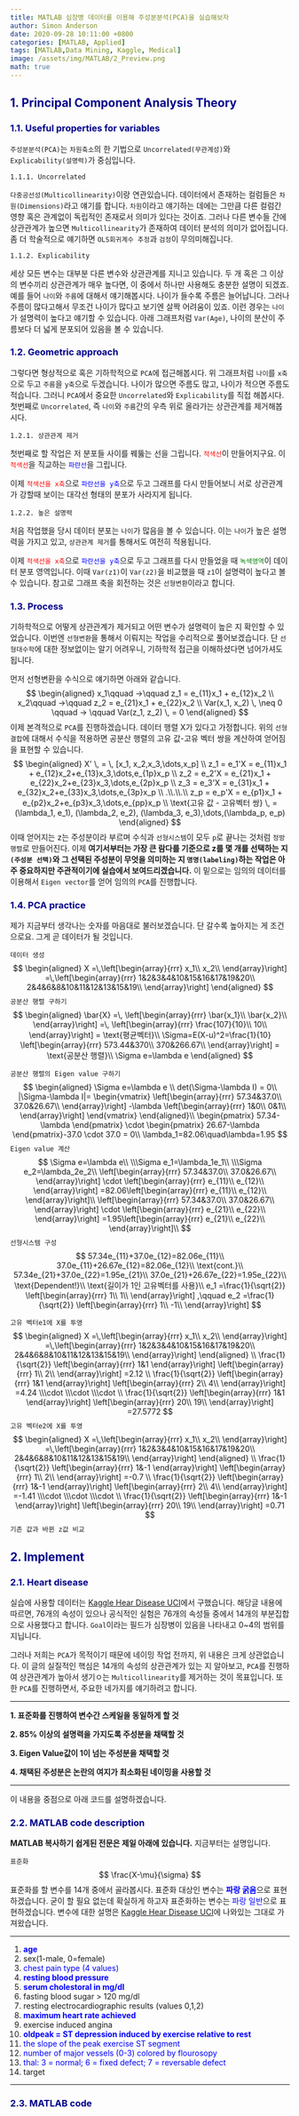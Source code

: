 ```yaml
---
title: MATLAB 심장병 데이터를 이용해 주성분분석(PCA)을 실습해보자
author: Simon Anderson
date: 2020-09-28 10:11:00 +0800
categories: [MATLAB, Applied]
tags: [MATLAB,Data Mining, Kaggle, Medical]
image: /assets/img/MATLAB/2_Preview.png
math: true
---
```


## <span style="color:darkblue">1. Principal Component Analysis Theory</span>

### <span style="color:darkblue">1.1. Useful properties for variables</span>

`주성분분석(PCA)`는 `차원축소`의 한 기법으로 `Uncorrelated(무관계성)`와 `Explicability(설명력)`가 중심입니다.

`1.1.1. Uncorrelated`

`다중공선성(Multicollinearity)`이랑 연관있습니다. 데이터에서 존재하는 컬럼들은 `차원(Dimensions)`라고 얘기를 합니다. `차원`이라고 얘기하는 데에는 그만큼 다른 컬럼간 영향 혹은 관계없이 독립적인 존재로서 의미가 있다는 것이죠. 그러나 다른 변수들 간에 상관관계가 높으면 `Multicollinearity`가 존재하여 데이터 분석의 의미가 없어집니다. 좀 더 학술적으로 얘기하면 `OLS회귀계수 추정`과 `검정`이 무의미해집니다.

`1.1.2. Explicability`

세상 모든 변수는 대부분 다른 변수와 상관관계를 지니고 있습니다. 두 개 혹은 그 이상의 변수끼리 상관관계가 매우 높다면, 이 중에서 하나만 사용해도 충분한 설명이 되겠죠. 예를 들어 `나이`와 `주름`에 대해서 얘기해봅시다. 나이가 들수록 주름은 늘어납니다. 그러나 주름이 많다고해서 무조건 나이가 많다고 보기엔 살짝 어려움이 있죠. 이런 경우는 `나이`가 설명력이 높다고 얘기할 수 있습니다. 아래 그래프처럼 `Var(Age)`, 나이의 분산이 주름보다 더 넓게 분포되어 있음을 볼 수 있습니다.

### <span style="color:darkblue">1.2. Geometric approach</span>

그렇다면 형상적으로 혹은 기하학적으로 `PCA`에 접근해봅시다. 위 그래프처럼 `나이`를 `x축`으로 두고 `주름`을 `y축`으로 두겠습니다. 나이가 많으면 주름도 많고, 나이가 적으면 주름도 적습니다. 그러니 `PCA`에서 중요한 `Uncorrelated`와 `Explicability`를 직접 해봅시다. 첫번째로 `Uncorrelated`, 즉 `나이`와 `주름`간의 우측 위로 올라가는 상관관계를 제거해봅시다.

`1.2.1. 상관관계 제거`

첫번째로 할 작업은 저 분포들 사이를 꿰뚫는 선을 그립니다. <span style="color:red">`적색선`</span>이 만들어지구요. 이 <span style="color:red">`적색선`</span>을 직교하는 <span style="color:blue">`파란선`</span>을 그립니다.

이제 <span style="color:red">`적색선을 x축`</span>으로 <span style="color:blue">`파란선을 y축`</span>으로 두고 그래프를 다시 만들어보니 서로 상관관계가 강할때 보이는 대각선 형태의 분포가 사라지게 됩니다.

`1.2.2. 높은 설명력`

처음 작업했을 당시 데이터 분포는 `나이`가 많음을 볼 수 있습니다. 이는 `나이`가 높은 설명력을 가지고 있고, `상관관계 제거`를 통해서도 여전히 적용됩니다.



이제 <span style="color:red">`적색선을 x축`</span>으로 <span style="color:blue">`파란선을 y축`</span>으로 두고 그래프를 다시 만들었을 때 <span style="color:green">`녹색영역`</span>이 데이터 분포 영역입니다. 이때 `Var(z1)`이 `Var(z2)`을 비교했을 때 `z1`이 설명력이 높다고 볼 수 있습니다. 참고로 그래프 축을 회전하는 것은 `선형변환`이라고 합니다.

### <span style="color:darkblue">1.3. Process</span>

기하학적으로 어떻게 상관관계가 제거되고 어떤 변수가 설명력이 높은 지 확인할 수 있었습니다. 이번엔 `선형변환`을 통해서 이뤄지는 작업을 수리적으로 풀어보겠습니다. 단 `선형대수학`에 대한 정보없이는 알기 어려우니, 기하학적 접근을 이해하셨다면 넘어가셔도 됩니다.

먼저 선형변환을 수식으로 얘기하면 아래와 같습니다.
$$
\begin{aligned}
x_1\qquad ->\qquad z_1 = e_{11}x_1 + e_{12}x_2 \\
x_2\qquad ->\qquad z_2 = e_{21}x_1 + e_{22}x_2 \\
Var(x_1, x_2) \, \neq 0 \qquad -> \qquad Var(z_1, z_2) \, = 0 
\end{aligned}
$$
이제 본격적으로 `PCA`를 진행하겠습니다. 데이터 행렬 X가 있다고 가정합니다. 위의 `선형 결합`에 대해서 수식을 적용하면 공분산 행렬의 고유 값-고유 벡터 쌍을 계산하여 얻어짐을 표현할 수 있습니다.
$$
\begin{aligned}
X' \, = \, [x_1, x_2,x_3,\dots,x_p] \\
z_1 = e_1'X = e_{11}x_1 + e_{12}x_2+e_{13}x_3,\dots,e_{1p}x_p \\
z_2 = e_2'X = e_{21}x_1 + e_{22}x_2+e_{23}x_3,\dots,e_{2p}x_p \\
z_3 = e_3'X = e_{31}x_1 + e_{32}x_2+e_{33}x_3,\dots,e_{3p}x_p \\
.\\.\\.\\
z_p = e_p'X = e_{p1}x_1 + e_{p2}x_2+e_{p3}x_3,\dots,e_{pp}x_p \\
\text{고유 값 - 고유벡터 쌍} \, = (\lambda_1, e_1), (\lambda_2, e_2), (\lambda_3, e_3),\dots,(\lambda_p, e_p)
\end{aligned}
$$
이때 얻어지는 z는 주성분이라 부르며 수식과 `선형시스템`이 모두 `p`로 끝나는 것처럼 `정방행렬`로 만들어진다. 이제 **여기서부터는 가장 큰 람다를 기준으로 z를 몇 개를 선택하는 지`(주성분 선택)`와 그 선택된 주성분이 무엇을 의미하는 지 `명명(labeling)`하는 작업은 아주 중요하지만 주관적이기에 실습에서 보여드리겠습니다.** 이 밑으로는 임의의 데이터를 이용해서 `Eigen vector`를 얻어 임의의 `PCA`를 진행합니다.

### <span style="color:darkblue">1.4. PCA practice</span>

제가 지금부터 생각나는 숫자를 마음대로 불러보겠습니다. 단 갈수록 높아지는 게 조건으로요. 그게 곧 데이터가 될 것입니다.

`데이터 생성`
$$
\begin{aligned}
X =\,\left[\begin{array}{rrr} 
x_1\\
x_2\\
\end{array}\right] =\,\left[\begin{array}{rrr} 
1&2&3&4&10&15&16&17&19&20\\
2&4&6&8&10&11&12&13&15&19\\
\end{array}\right]
\end{aligned}
$$
`공분산 행렬 구하기`
$$
\begin{aligned}
\bar{X} =\,
\left[\begin{array}{rrr} 
\bar{x_1}\\
\bar{x_2}\\
\end{array}\right]
=\,
\left[\begin{array}{rrr} 
\frac{107}{10}\\
10\\
\end{array}\right]
= \text{평균벡터}\\
\Sigma=E(X-u)^2=\frac{1}{10}
\left[\begin{array}{rrr} 
573.44&370\\
370&266.67\\
\end{array}\right]
= \text{공분산 행렬}\\
\Sigma e=\lambda e
\end{aligned}
$$

`공분산 행렬의 Eigen value 구하기`
$$
\begin{aligned}
\Sigma e=\lambda e \\
det(\Sigma-\lambda I) = 0\\
|\Sigma-\lambda I|=
\begin{vmatrix}
\left[\begin{array}{rrr} 
57.34&37.0\\
37.0&26.67\\
\end{array}\right]
-\lambda
\left[\begin{array}{rrr} 
1&0\\
0&1\\
\end{array}\right]
\end{vmatrix}
\end{aligned}\\
\begin{pmatrix} 57.34-\lambda \end{pmatrix} \cdot \begin{pmatrix} 26.67-\lambda \end{pmatrix}-37.0 \cdot 37.0 = 0\\
\lambda_1=82.06\quad\lambda=1.95
$$
`Eigen value 계산`
$$
\Sigma e=\lambda e\\
\\\Sigma e_1=\lambda_1e_1\\
\\\Sigma e_2=\lambda_2e_2\\
\left[\begin{array}{rrr} 
57.34&37.0\\
37.0&26.67\\
\end{array}\right]
\cdot
\left[\begin{array}{rrr} 
e_{11}\\
e_{12}\\
\end{array}\right]
=82.06\left[\begin{array}{rrr} 
e_{11}\\
e_{12}\\
\end{array}\right]\\
\left[\begin{array}{rrr} 
57.34&37.0\\
37.0&26.67\\
\end{array}\right]
\cdot
\left[\begin{array}{rrr} 
e_{21}\\
e_{22}\\
\end{array}\right]
=1.95\left[\begin{array}{rrr} 
e_{21}\\
e_{22}\\
\end{array}\right]\\
$$
`선형시스템 구성`
$$
57.34e_{11}+37.0e_{12}=82.06e_{11}\\
37.0e_{11}+26.67e_{12}=82.06e_{12}\\
\text{cont.}\\
57.34e_{21}+37.0e_{22}=1.95e_{21}\\
37.0e_{21}+26.67e_{22}=1.95e_{22}\\
\text{Dependent!}\\
\text{길이가 1인 고유벡터를 사용}\\
e_1 =\frac{1}{\sqrt{2}}
\left[\begin{array}{rrr} 
1\\
1\\
\end{array}\right]
,\qquad
e_2 =\frac{1}{\sqrt{2}}
\left[\begin{array}{rrr} 
1\\
-1\\
\end{array}\right]
$$

`고유 벡터e1에 X를 투영`
$$
\begin{aligned}
X =\,\left[\begin{array}{rrr} 
x_1\\
x_2\\
\end{array}\right] =\,\left[\begin{array}{rrr} 
1&2&3&4&10&15&16&17&19&20\\
2&4&6&8&10&11&12&13&15&19\\
\end{array}\right]
\end{aligned}
\\
\frac{1}{\sqrt{2}}
\left[\begin{array}{rrr} 
1&1
\end{array}\right]
\left[\begin{array}{rrr} 
1\\
2\\
\end{array}\right] =2.12
\\
\frac{1}{\sqrt{2}}
\left[\begin{array}{rrr} 
1&1
\end{array}\right]
\left[\begin{array}{rrr} 
2\\
4\\
\end{array}\right] =4.24
\\\cdot
\\\cdot
\\\cdot
\\
\frac{1}{\sqrt{2}}
\left[\begin{array}{rrr} 
1&1
\end{array}\right]
\left[\begin{array}{rrr} 
20\\
19\\
\end{array}\right] =27.5772
$$
`고유 벡터e2에 X를 투영`
$$
\begin{aligned}
X =\,\left[\begin{array}{rrr} 
x_1\\
x_2\\
\end{array}\right] =\,\left[\begin{array}{rrr} 
1&2&3&4&10&15&16&17&19&20\\
2&4&6&8&10&11&12&13&15&19\\
\end{array}\right]
\end{aligned}
\\
\frac{1}{\sqrt{2}}
\left[\begin{array}{rrr} 
1&-1
\end{array}\right]
\left[\begin{array}{rrr} 
1\\
2\\
\end{array}\right] =-0.7
\\
\frac{1}{\sqrt{2}}
\left[\begin{array}{rrr} 
1&-1
\end{array}\right]
\left[\begin{array}{rrr} 
2\\
4\\
\end{array}\right] =-1.41
\\\cdot
\\\cdot
\\\cdot
\\
\frac{1}{\sqrt{2}}
\left[\begin{array}{rrr} 
1&-1
\end{array}\right]
\left[\begin{array}{rrr} 
20\\
19\\
\end{array}\right] =0.71
$$
`기존 값과 바뀐 z값 비교`

## <span style="color:darkblue">2. Implement</span>

### <span style="color:darkblue">2.1. Heart disease</span>

실습에 사용할 데이터는 [Kaggle Hear Disease UCI](https://www.kaggle.com/ronitf/heart-disease-uci)에서 구했습니다. 해당글 내용에 따르면, 76개의 속성이 있으나 공식적인 실험은 76개의 속성들 중에서 14개의 부분집합으로 사용했다고 합니다. `Goal`이라는 필드가 심장병이 있음을 나타내고 0~4의 범위를 지닙니다.

그러나 저희는 `PCA`가 목적이기 때문에 네이밍 작업 전까지, 위 내용은 크게 상관없습니다. 이 글의 실질적인 핵심은 14개의 속성의 상관관계가 있는 지 알아보고, `PCA`를 진행하여 상관관계가 높아서 생기ㅇ는 `Multicollinearity`를 제거하는 것이 목표입니다. 또한 `PCA`를 진행하면서, 주요한 네가지를 얘기하려고 합니다.

---

**1. 표준화를 진행하여 변수간 스케일을 동일하게 할 것**

**2. 85% 이상의 설명력을 가지도록 주성분을 채택할 것**

**3. Eigen Value값이 1이 넘는 주성분을 채택할 것**

**4. 채택된 주성분은 논란의 여지가 최소화된 네이밍을 사용할 것**

---

이 내용을 중점으로 아래 코드를 설명하겠습니다.

### <span style="color:darkblue">2.2. MATLAB code description</span>

**MATLAB 복사하기 쉽게된 전문은 제일 아래에 있습니다.** 지금부터는 설명입니다.

`표준화`
$$
\frac{X-\mu}{\sigma}
$$
표준화를 할 변수를 14개 중에서 골라봅시다. 표준화 대상인 변수는 <span style="color:blue">**파랑 굵음**</span>으로 표현하겠습니다. 굳이 할 필요 없는데 확실하게 하고자 표준화하는 변수는 <span style="color:blue">파랑 일반</span>으로 표현하겠습니다. 변수에 대한 설명은 [Kaggle Hear Disease UCI](https://www.kaggle.com/ronitf/heart-disease-uci)에 나와있는 그대로 가져왔습니다.

---

1. <span style="color:blue">**age**</span>
2. sex(1-male, 0=female)
3. <span style="color:blue">chest pain type (4 values)</span>
4. <span style="color:blue">**resting blood pressure**</span>
5. <span style="color:blue">**serum cholestoral in mg/dl**</span>
6. fasting blood sugar > 120 mg/dl
7. resting electrocardiographic results (values 0,1,2)
8. <span style="color:blue">**maximum heart rate achieved**</span>
9. exercise induced angina
10. <span style="color:blue">**oldpeak = ST depression induced by exercise relative to rest**</span>
11. <span style="color:blue">the slope of the peak exercise ST segment</span>
12. <span style="color:blue">number of major vessels (0-3) colored by flourosopy</span>
13. <span style="color:blue">thal: 3 = normal; 6 = fixed defect; 7 = reversable defect</span>
14. target

---



### <span style="color:darkblue">2.3. MATLAB code</span>


